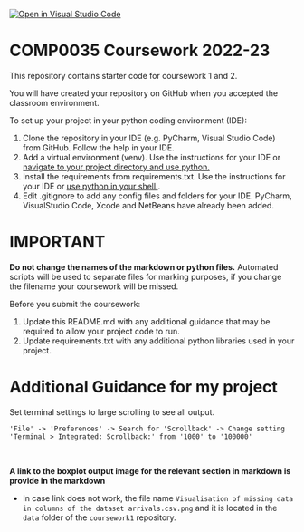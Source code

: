 [![Open in Visual Studio Code](https://classroom.github.com/assets/open-in-vscode-c66648af7eb3fe8bc4f294546bfd86ef473780cde1dea487d3c4ff354943c9ae.svg)](https://classroom.github.com/online_ide?assignment_repo_id=8896532&assignment_repo_type=AssignmentRepo)
# COMP0035 Coursework 2022-23

This repository contains starter code for coursework 1 and 2.

You will have created your repository on GitHub when you accepted the classroom environment.

To set up your project in your python coding environment (IDE):

1. Clone the repository in your IDE (e.g. PyCharm, Visual Studio Code) from GitHub. Follow the help in your IDE.
2. Add a virtual environment (venv). Use the instructions for your IDE
   or [navigate to your project directory and use python.](https://packaging.python.org/guides/installing-using-pip-and-virtual-environments/)
3. Install the requirements from requirements.txt. Use the instructions for your IDE
   or [use python in your shell.](https://pip.pypa.io/en/latest/user_guide/#requirements-files).
4. Edit .gitignore to add any config files and folders for your IDE. PyCharm, VisualStudio Code, Xcode and NetBeans have
   already been added.

# IMPORTANT

**Do not change the names of the markdown or python files.** Automated scripts will be used to separate files for marking purposes, if
you change the filename your coursework will be missed.

Before you submit the coursework:

1. Update this README.md with any additional guidance that may be required to allow your project code to run.
2. Update requirements.txt with any additional python libraries used in your project.

# **Additional Guidance for my project**
Set terminal settings to large scrolling to see all output.  
```
'File' -> 'Preferences' -> Search for 'Scrollback' -> Change setting 'Terminal > Integrated: Scrollback:' from '1000' to '100000'
```
<br/>

**A link to the boxplot output image for the relevant section in markdown is provide in the markdown** 
- In case link does not work, the file name `Visualisation of missing data in columns of the dataset arrivals.csv.png` and it is located in the `data` folder of the `coursework1` repository.
